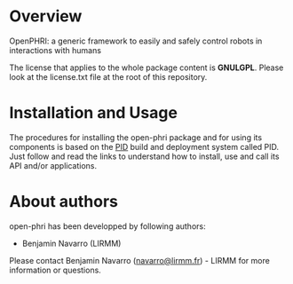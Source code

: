 
Overview
=========

OpenPHRI: a generic framework to easily and safely control robots in interactions with humans

The license that applies to the whole package content is **GNULGPL**. Please look at the license.txt file at the root of this repository.

Installation and Usage
=======================

The procedures for installing the open-phri package and for using its components is based on the [PID](https://gite.lirmm.fr/pid/pid-workspace/wikis/home) build and deployment system called PID. Just follow and read the links to understand how to install, use and call its API and/or applications.


About authors
=====================

open-phri has been developped by following authors: 
+ Benjamin Navarro (LIRMM)

Please contact Benjamin Navarro (navarro@lirmm.fr) - LIRMM for more information or questions.




